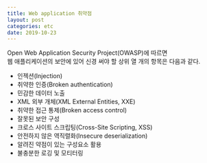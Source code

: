 ```yaml
---
title: Web application 취약점
layout: post
categories: etc
date: 2019-10-23
---
```

 Open Web Application Security Project(OWASP)에 따르면  
  웹 애플리케이션의 보안에 있어 신경 써야 할 상위 열 개의 항목은 다음과 같다.  

 * 인젝션(Injection)
 * 취약한 인증(Broken authentication)
 * 민감한 데이터 노출
 * XML 외부 개체(XML External Entities, XXE)
 * 취약한 접근 통제(Broken access control)
 * 잘못된 보안 구성
 * 크로스 사이트 스크립팅(Cross-Site Scripting, XSS)
 * 안전하지 않은 역직렬화(Insecure deserialization)
 * 알려진 약점이 있는 구성요소 활용
 * 불충분한 로깅 및 모티터링 
